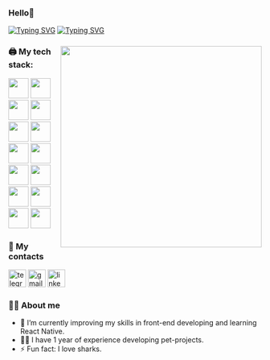 ### Hello👋

<div align="left">
  <a href="https://git.io/typing-svg"><img src="https://readme-typing-svg.herokuapp.com?font=Fira+Code&duration=100&pause=1000&color=970000&repeat=false&random=false&width=60&lines=I+am" alt="Typing SVG" /></a>
  <a href="https://git.io/typing-svg"><img src="https://readme-typing-svg.herokuapp.com?font=Fira+Code&duration=2500&pause=100&color=970000&random=false&lines=Veronica;Front-End+Developer" alt="Typing SVG" /></a>
</div>

###

<img align="right" height="400" src="https://i.pinimg.com/736x/0a/2b/0c/0a2b0c6a9e03a73b1ac98c608d385119.jpg"  />

### 🖨️ My tech stack:
<div align="left">
  <img src="https://skillicons.dev/icons?i=react" width="40"/>
  <img src="https://skillicons.dev/icons?i=javascript" width="40"/>
  <img src="https://skillicons.dev/icons?i=nodejs" width="40"/>
  <img src="https://skillicons.dev/icons?i=typescript" width="40"/>
  <img src="https://skillicons.dev/icons?i=nestjs" width="40"/>
  <img src="https://skillicons.dev/icons?i=html" width="40"/>
  <img src="https://skillicons.dev/icons?i=css" width="40"/>
  <img src="https://skillicons.dev/icons?i=tailwind" width="40"/>
</div>
<div align="left>
  <img src="https://skillicons.dev/icons?i=bootstrap" width="40"/>
  <img src="https://skillicons.dev/icons?i=figma" width="40"/>
  <img src="https://skillicons.dev/icons?i=ps" width="40"/>
  <img src="https://skillicons.dev/icons?i=sass" width="40"/>
  <img src="https://skillicons.dev/icons?i=mongodb" width="40"/>
  <img src="https://skillicons.dev/icons?i=postgres" width="40"/>
  <img src="https://skillicons.dev/icons?i=sequelize" width="40"/>
</div>

### 📡 My contacts

<div align="left">
  <a href="https://t.me/SysOutNikita"><img src="https://img.shields.io/static/v1?message=Telegram&logo=telegram&label=&color=0077B5&logoColor=white&labelColor=&style=for-the-badge" height="35" alt="telegram logo"  /></a>
  <a href="https://mail.google.com/mail/u/?authuser=shtoler02va@gmail.com"><img src="https://img.shields.io/static/v1?message=Gmail&logo=gmail&label=&color=D14836&logoColor=white&labelColor=&style=for-the-badge" height="35" alt="gmail logo"  /></a>
  <a href="https://www.linkedin.com/in/veronica-shtoler-b433901a0"><img src="https://img.shields.io/static/v1?message=LinkedIn&logo=linkedin&label=&color=0077B5&logoColor=white&labelColor=&style=for-the-badge" height="35" alt="linkedin logo"  /></a>
</div>

### 🙆‍♀️ About me

- 🌱 I’m currently improving my skills in front-end developing and learning React Native.
- 👩‍💻 I have 1 year of experience developing pet-projects.
- ⚡ Fun fact: I love sharks.
